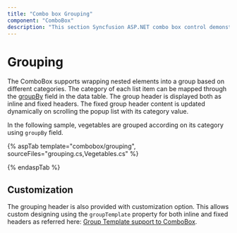 ```yaml
---
title: "Combo box Grouping"
component: "ComboBox"
description: "This section Syncfusion ASP.NET combo box control demonstrates the grouping with individual header and it's header customization."
---
```


# Grouping

The ComboBox supports wrapping nested elements into a group based on different categories. The category
of each list item can be mapped through the [groupBy](https://help.syncfusion.com/cr/cref_files/aspnetcore-js2/Syncfusion.EJ2~Syncfusion.EJ2.DropDowns.ComboBoxFieldSettings~GroupBy.html) field in
the data table. The group header is displayed both as inline and fixed headers. The fixed group header content
is updated dynamically on scrolling the popup list with its category value.

In the following sample, vegetables are grouped according on its category using `groupBy` field.

{% aspTab template="combobox/grouping", sourceFiles="grouping.cs,Vegetables.cs" %}

{% endaspTab %}

## Customization

The grouping header is also provided with customization option. This allows custom designing using the `groupTemplate` property for both inline and fixed headers as referred here:
[Group Template support to ComboBox](./templates).